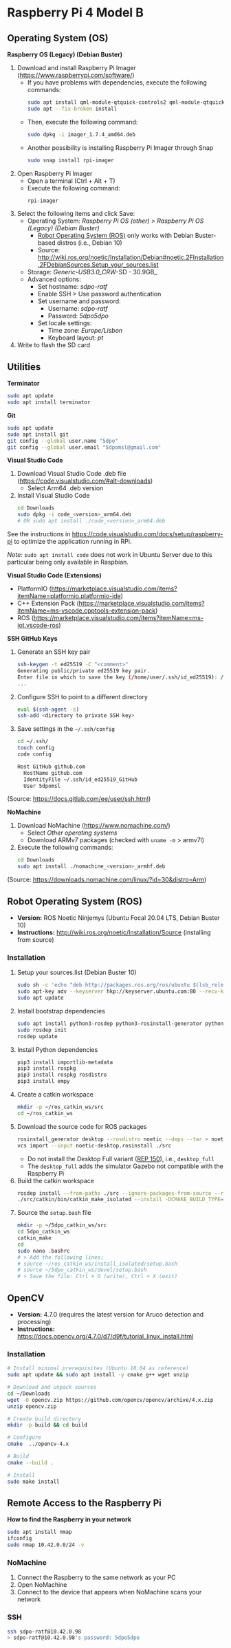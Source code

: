 # Raspberry Pi 4 Model B

## Operating System (OS)

**Raspberry OS (Legacy) (Debian Buster)**

1. Download and install Raspberry Pi Imager
   (https://www.raspberrypi.com/software/)
   - If you have problems with dependencies, execute the following commands:
     ```sh
     sudo apt install qml-module-qtquick-controls2 qml-module-qtquick-templates2 -y
     sudo apt --fix-broken install
     ```
   - Then, execute the following command:
     ```sh
     sudo dpkg -i imager_1.7.4_amd64.deb
     ```
   - Another possibility is installing Raspberry Pi Imager through Snap
     ```sh
     sudo snap install rpi-imager
     ```
2. Open Raspberry Pi Imager
   - Open a terminal (Ctrl + Alt + T)
   - Execute the following command:
     ```sh
     rpi-imager
     ```
3. Select the following items and click Save:
   - Operating System: _Raspberry Pi OS (other) > Raspberry Pi OS (Legacy)_
     _(Debian Buster)_
     - [Robot Operating System (ROS)](https://www.ros.org/) only works with
       Debian Buster-based distros (i.e., Debian 10)
     - Source:
       http://wiki.ros.org/noetic/Installation/Debian#noetic.2FInstallation.2FDebianSources.Setup_your_sources.list
   - Storage: _Generic-USB3.0_CRW_-SD - 30.9GB_
   - Advanced options:
     - Set hostname: _sdpo-ratf_
     - Enable SSH > Use password authentication
     - Set username and password:
       - Username: _sdpo-ratf_
       - Password: _5dpo5dpo_
     - Set locale settings:
       - Time zone: _Europe/Lisbon_
       - Keyboard layout: _pt_
4. Write to flash the SD card

## Utilities

**Terminator**

```sh
sudo apt update
sudo apt install terminator
```

**Git**

```sh
sudo apt update
sudo apt install git
git config --global user.name "5dpo"
git config --global user.email "5dpomsl@gmail.com"
```

**Visual Studio Code**

1. Download Visual Studio Code .deb file
   (https://code.visualstudio.com/#alt-downloads)
   - Select Arm64 .deb version
2. Install Visual Studio Code
   ```sh
   cd Downloads
   sudo dpkg -i code_<version>_arm64.deb
   # OR sudo apt install ./code_<version>_arm64.deb
   ```

See the instructions in https://code.visualstudio.com/docs/setup/raspberry-pi to
optimize the application running in RPi.

_Note:_ `sudo apt install code` does not work in Ubuntu Server due to this
particular being only available in Raspbian.

**Visual Studio Code (Extensions)**

- PlatformIO
  (https://marketplace.visualstudio.com/items?itemName=platformio.platformio-ide)
- C++ Extension Pack
  (https://marketplace.visualstudio.com/items?itemName=ms-vscode.cpptools-extension-pack)
- ROS
  (https://marketplace.visualstudio.com/items?itemName=ms-iot.vscode-ros)

**SSH GitHub Keys**

1. Generate an SSH key pair
   ```sh
   ssh-keygen -t ed25519 -C "<comment>"
   Generating public/private ed25519 key pair.
   Enter file in which to save the key (/home/user/.ssh/id_ed25519): /home/user/.ssh/id_ed25519_GitHub
   ...
   ```
2. Configure SSH to point to a different directory
   ```sh
   eval $(ssh-agent -s)
   ssh-add <directory to private SSH key>
   ```
3. Save settings in the `~/.ssh/config`
   ```sh
   cd ~/.ssh/
   touch config
   code config
   ```
   ```txt
   Host GitHub github.com
     HostName github.com
     IdentityFile ~/.ssh/id_ed25519_GitHub
     User 5dpomsl
   ```

(Source: https://docs.gitlab.com/ee/user/ssh.html)

**NoMachine**

1. Download NoMachine (https://www.nomachine.com/)
   - Select _Other operating systems_
   - Download ARMv7 packages (checked with `uname -m` > armv7l)
2. Execute the following commands:
   ```sh
   cd Downloads
   sudo apt install ./nomachine_<version>_armhf.deb
   ```

(Source: https://downloads.nomachine.com/linux/?id=30&distro=Arm)

## Robot Operating System (ROS)

- **Version:** ROS Noetic Ninjemys (Ubuntu Focal 20.04 LTS, Debian Buster 10)
- **Instructions:** http://wiki.ros.org/noetic/Installation/Source (installing
  from source)

### Installation

1. Setup your sources.list (Debian Buster 10)
   ```sh
   sudo sh -c 'echo "deb http://packages.ros.org/ros/ubuntu $(lsb_release -sc) main" > /etc/apt/sources.list.d/ros-latest.list'
   sudo apt-key adv --keyserver hkp://keyserver.ubuntu.com:80 --recv-key C1CF6E31E6BADE8868B172B4F42ED6FBAB17C654
   sudo apt update
   ```
2. Install bootstrap dependencies
   ```sh
   sudo apt install python3-rosdep python3-rosinstall-generator python3-vcstools python3-vcstool python3-empy build-essential
   sudo rosdep init
   rosdep update
   ```
3. Install Python dependencies
   ```sh
   pip3 install importlib-metadata
   pip3 install rospkg
   pip3 install rospkg rosdistro
   pip3 install empy
   ```
4. Create a catkin workspace
   ```sh
   mkdir -p ~/ros_catkin_ws/src
   cd ~/ros_catkin_ws
   ```
5. Download the source code for ROS packages
   ```sh
   rosinstall_generator desktop --rosdistro noetic --deps --tar > noetic-desktop.rosinstall
   vcs import --input noetic-desktop.rosinstall ./src
   ```
   - Do not install the Desktop Full variant
     ([REP 150](https://www.ros.org/reps/rep-0150.html)), i.e., `desktop_full`
   - The `desktop_full` adds the simulator Gazebo not compatible with the
     Raspberry Pi
6. Build the catkin workspace
   ```sh
   rosdep install --from-paths ./src --ignore-packages-from-source --rosdistro noetic -y
   ./src/catkin/bin/catkin_make_isolated --install -DCMAKE_BUILD_TYPE=Release -DPYTHON_EXECUTABLE=/usr/bin/python3
   ```
7. Source the `setup.bash` file
   ```sh
   mkdir -p ~/5dpo_catkin_ws/src
   cd 5dpo_catkin_ws
   catkin_make
   cd
   sudo nano .bashrc
   # > Add the following lines:
   # source ~/ros_catkin_ws/install_isolated/setup.bash
   # source ~/5dpo_catkin_ws/devel/setup.bash
   # > Save the file: Ctrl + O (write), Ctrl + X (exit)
   ```

## OpenCV

- **Version:** 4.7.0 (requires the latest version for Aruco detection and
  processing)
- **Instructions:** https://docs.opencv.org/4.7.0/d7/d9f/tutorial_linux_install.html

### Installation

```sh
# Install minimal prerequisites (Ubuntu 18.04 as reference)
sudo apt update && sudo apt install -y cmake g++ wget unzip

# Download and unpack sources
cd ~/Downloads
wget -O opencv.zip https://github.com/opencv/opencv/archive/4.x.zip
unzip opencv.zip

# Create build directory
mkdir -p build && cd build

# Configure
cmake  ../opencv-4.x

# Build
cmake --build .

# Install
sudo make install
```

## Remote Access to the Raspberry Pi

**How to find the Raspberry in your network**

```sh
sudo apt install nmap
ifconfig
sudo nmap 10.42.0.0/24 -v
```

### NoMachine

1. Connect the Raspberry to the same network as your PC
2. Open NoMachine
3. Connect to the device that appears when NoMachine scans your network

### SSH

```sh
ssh sdpo-ratf@10.42.0.98
> sdpo-ratf@10.42.0.98's password: 5dpo5dpo
```
